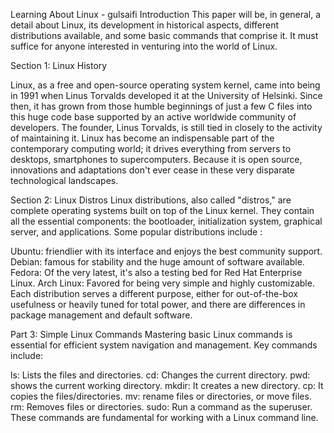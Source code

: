 Learning About Linux - gulsaifi
Introduction
This paper will be, in general, a detail about Linux, its development in historical aspects, different distributions available, and some basic commands that comprise it. It must suffice for anyone interested in venturing into the world of Linux.

Section 1: Linux History

Linux, as a free and open-source operating system kernel, came into being in 1991 when Linus Torvalds developed it at the University of Helsinki. Since then, it has grown from those humble beginnings of just a few C files into this huge code base supported by an active worldwide community of developers. The founder, Linus Torvalds, is still tied in closely to the activity of maintaining it.
Linux has become an indispensable part of the contemporary computing world; it drives everything from servers to desktops, smartphones to supercomputers. Because it is open source, innovations and adaptations don't ever cease in these very disparate technological landscapes.

Section 2: Linux Distros
Linux distributions, also called "distros," are complete operating systems built on top of the Linux kernel. They contain all the essential components: the bootloader, initialization system, graphical server, and applications. Some popular distributions include :

Ubuntu: friendlier with its interface and enjoys the best community support.
Debian: famous for stability and the huge amount of software available.
Fedora: Of the very latest, it's also a testing bed for Red Hat Enterprise Linux.
Arch Linux: Favored for being very simple and highly customizable.
Each distribution serves a different purpose, either for out-of-the-box usefulness or heavily tuned for total power, and there are differences in package management and default software.

Part 3: Simple Linux Commands
Mastering basic Linux commands is essential for efficient system navigation and management. Key commands include:

ls: Lists the files and directories.
cd: Changes the current directory.
pwd: shows the current working directory.
mkdir: It creates a new directory.
cp: It copies the files/directories. mv: rename files or directories, or move files. rm: Removes files or directories. sudo: Run a command as the superuser. These commands are fundamental for working with a Linux command line.
